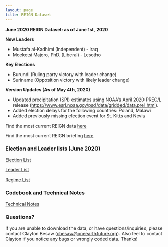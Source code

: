 ```yaml
---
layout: page
title: REIGN Dataset
---
```


**June 2020 REIGN Dataset: as of June 1st, 2020**

**New Leaders**
  * Mustafa al-Kadhimi (Independent) - Iraq
  * Moeketsi Majoro, PhD. (Liberal) - Lesotho
  
**Key Elections**
  * Burundi (Ruling party victory with leader change)
  * Suriname (Opposition victory with likely leader change)
    
**Version Updates (As of May 4th, 2020)**
  * Updated precipitation (SPI) estimates using NOAA’s April 2020 PREC/L release (https://www.esrl.noaa.gov/psd/data/gridded/data.prel.html).
  * Added election delays for the following countries: Poland, Malawi
  * Added previously missing election event for St. Kitts and Nevis

  
Find the most current REIGN data [here](https://cdn.rawgit.com/OEFDataScience/REIGN.github.io/gh-pages/data_sets/REIGN_2020_6.csv) 

Find the most current REIGN briefing [here](https://medium.com/the-die-is-forecast/international-elections-and-leaders-june-2020-briefing-40e006979ac7?source=friends_link&sk=3f157922a09bd4999c0a6e0a94104857)


### Election and Leader lists (June 2020)

[Election List](https://cdn.rawgit.com/OEFDataScience/REIGN.github.io/gh-pages/data_sets/electionlist_6_20.csv)

[Leader List](https://cdn.rawgit.com/OEFDataScience/REIGN.github.io/gh-pages/data_sets/leaderlist_6_20.csv)

[Regime List](https://cdn.rawgit.com/OEFDataScience/REIGN.github.io/gh-pages/data_sets/regime_list.csv)
	
### Codebook and Technical Notes


[Technical Notes](https://cdn.rawgit.com/OEFDataScience/REIGN.github.io/gh-pages/documents/reign_notes.pdf)


### Questions?

If you are unable to download the data, or have questions/inquiries, please contact Clayton Besaw (<cbesaw@oneearthfuture.org>). Also feel to contact Clayton if you notice any bugs or wrongly coded data. Thanks!

